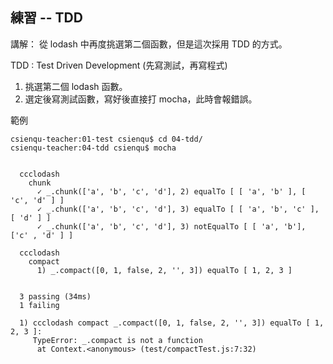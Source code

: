 ## 練習 -- TDD

講解： 從 lodash 中再度挑選第二個函數，但是這次採用 TDD 的方式。

TDD : Test Driven Development  (先寫測試，再寫程式)

1. 挑選第二個 lodash 函數。
2. 選定後寫測試函數，寫好後直接打 mocha，此時會報錯誤。

範例

```
csienqu-teacher:01-test csienqu$ cd 04-tdd/
csienqu-teacher:04-tdd csienqu$ mocha


  ccclodash
    chunk
      ✓ _.chunk(['a', 'b', 'c', 'd'], 2) equalTo [ [ 'a', 'b' ], [ 'c', 'd' ] ]
      ✓ _.chunk(['a', 'b', 'c', 'd'], 3) equalTo [ [ 'a', 'b', 'c' ], [ 'd' ] ]
      ✓ _.chunk(['a', 'b', 'c', 'd'], 3) notEqualTo [ [ 'a', 'b'], ['c' , 'd' ] ]

  ccclodash
    compact
      1) _.compact([0, 1, false, 2, '', 3]) equalTo [ 1, 2, 3 ]


  3 passing (34ms)
  1 failing

  1) ccclodash compact _.compact([0, 1, false, 2, '', 3]) equalTo [ 1, 2, 3 ]:
     TypeError: _.compact is not a function
      at Context.<anonymous> (test/compactTest.js:7:32)


```
